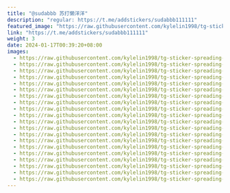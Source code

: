 ```yaml
---
title: "@sudabbb 苏打懒洋洋"
description: "regular: https://t.me/addstickers/sudabbb111111"
featured_image: "https://raw.githubusercontent.com/kylelin1998/tg-sticker-spreading-worldwide-images/main/img/c20c9dd4-31f0-44ec-8062-12280f75d68c.jpg"
link: "https://t.me/addstickers/sudabbb111111"
weight: 3
date: 2024-01-17T00:39:20+08:00
images:
  - https://raw.githubusercontent.com/kylelin1998/tg-sticker-spreading-worldwide-images/main/img/c20c9dd4-31f0-44ec-8062-12280f75d68c.jpg
  - https://raw.githubusercontent.com/kylelin1998/tg-sticker-spreading-worldwide-images/main/img/63c41333-57c5-4493-9e0c-3fc1f3281674.jpg
  - https://raw.githubusercontent.com/kylelin1998/tg-sticker-spreading-worldwide-images/main/img/badc397d-bec6-45ef-a376-8c64deed73e0.jpg
  - https://raw.githubusercontent.com/kylelin1998/tg-sticker-spreading-worldwide-images/main/img/04e2fad8-9960-4d69-8844-2aa475681775.jpg
  - https://raw.githubusercontent.com/kylelin1998/tg-sticker-spreading-worldwide-images/main/img/e3d6042c-5c25-48f0-9dea-f3cff11370a4.jpg
  - https://raw.githubusercontent.com/kylelin1998/tg-sticker-spreading-worldwide-images/main/img/34c1c2be-c4ff-4105-92dc-d2fe293de97a.jpg
  - https://raw.githubusercontent.com/kylelin1998/tg-sticker-spreading-worldwide-images/main/img/d3b233ab-e3e9-4645-913f-f921aa3541a8.jpg
  - https://raw.githubusercontent.com/kylelin1998/tg-sticker-spreading-worldwide-images/main/img/b7c08010-2f19-4af7-9eda-dd08d3b03069.jpg
  - https://raw.githubusercontent.com/kylelin1998/tg-sticker-spreading-worldwide-images/main/img/bb83dea2-3b0e-45db-8594-8e42c41e7c96.jpg
  - https://raw.githubusercontent.com/kylelin1998/tg-sticker-spreading-worldwide-images/main/img/03afece7-40bc-4e52-a84b-766be7a4d124.jpg
  - https://raw.githubusercontent.com/kylelin1998/tg-sticker-spreading-worldwide-images/main/img/28e0dc87-f8c7-44c8-a8e7-0206ea8884a4.jpg
  - https://raw.githubusercontent.com/kylelin1998/tg-sticker-spreading-worldwide-images/main/img/557222ff-15a6-485d-8159-4c7a7ce17867.jpg
  - https://raw.githubusercontent.com/kylelin1998/tg-sticker-spreading-worldwide-images/main/img/9149eab9-2551-4470-b1d4-2343e648bcf2.jpg
  - https://raw.githubusercontent.com/kylelin1998/tg-sticker-spreading-worldwide-images/main/img/a05faa45-254e-48f8-a4a3-693d1510bcf1.jpg
  - https://raw.githubusercontent.com/kylelin1998/tg-sticker-spreading-worldwide-images/main/img/1a2a7c72-0954-400e-bcc0-3a44a95c693d.jpg
  - https://raw.githubusercontent.com/kylelin1998/tg-sticker-spreading-worldwide-images/main/img/f039582a-aee9-4728-b469-327e7a944c8e.jpg
  - https://raw.githubusercontent.com/kylelin1998/tg-sticker-spreading-worldwide-images/main/img/d46b368e-7056-4fd6-8c7d-51bf25577fc4.jpg
  - https://raw.githubusercontent.com/kylelin1998/tg-sticker-spreading-worldwide-images/main/img/c7a928ef-9d9c-486d-9668-9293d1438977.jpg
  - https://raw.githubusercontent.com/kylelin1998/tg-sticker-spreading-worldwide-images/main/img/51c95812-e605-4f79-bf12-3342bb0742fd.jpg
  - https://raw.githubusercontent.com/kylelin1998/tg-sticker-spreading-worldwide-images/main/img/b8c5bfb9-6e5a-4e7d-bde2-dd9a89be744f.jpg
---
```

